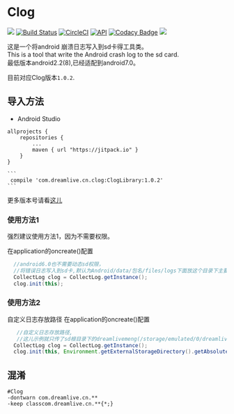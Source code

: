 # Clog  

[![](https://jitpack.io/v/dreamlivemeng/Clog.svg)](https://jitpack.io/#dreamlivemeng/Clog) 
[![Build Status](https://travis-ci.org/dreamlivemeng/Clog.svg?branch=master)](https://travis-ci.org/dreamlivemeng/Clog)
[![CircleCI](https://circleci.com/gh/dreamlivemeng/Clog.svg?style=svg)](https://circleci.com/gh/dreamlivemeng/Clog)
[![API](https://img.shields.io/badge/API-8%2B-brightgreen.svg?style=flat)](https://android-arsenal.com/api?level=8)
[![Codacy Badge](https://api.codacy.com/project/badge/Grade/e1549d917e304d998cc9c06868464859)](https://www.codacy.com/app/dreamlivemeng/Clog?utm_source=github.com&amp;utm_medium=referral&amp;utm_content=dreamlivemeng/Clog&amp;utm_campaign=Badge_Grade)
[![](https://img.shields.io/badge/%E4%BD%9C%E8%80%85-dreamlivemeng-blue.svg)](http://blog.csdn.net/dreamlivemeng)


这是一个将android 崩溃日志写入到sd卡得工具类。  
This is a tool that write the Android crash log to the sd card.  
最低版本android2.2(8),已经适配到android7.0。  

目前对应Clog版本`1.0.2`.

## 导入方法
* Android Studio

```
allprojects {
	repositories {
		...
		maven { url "https://jitpack.io" }
	}
}
```

	```
	 compile 'com.dreamlive.cn.clog:ClogLibrary:1.0.2'
	```
	
更多版本号请看[这儿](https://github.com/dreamlivemeng/Clog/releases)


### 使用方法1
强烈建议使用方法1，因为不需要权限。  

在application的oncreate()配置
```java
  //android6.0也不需要动态sd权限，
  //将错误日志写入到sd卡,默认为Android/data/包名/files/logs下面放这个目录下主要是为了不需要权限
  CollectLog clog = CollectLog.getInstance();
  clog.init(this);

```

### 使用方法2
自定义日志存放路径
在application的oncreate()配置
```java
   //自定义日志存放路径,
   //这儿示例就只传了sd根目录下的dreamlivemeng(/storage/emulated/0/dreamlivemeng)，把错误日志写到这个目录下
  CollectLog clog = CollectLog.getInstance();
  clog.init(this, Environment.getExternalStorageDirectory().getAbsolutePath() + File.separator + "dreamlivemeng");

```

## 混淆

```
#Clog
-dontwarn com.dreamlive.cn.**
-keep classcom.dreamlive.cn.**{*;}


```

